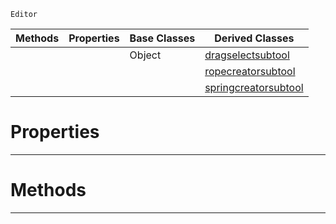  `Editor`

|Methods|Properties|Base Classes|Derived Classes|
|---|---|---|---|
| | |Object|[dragselectsubtool](dragselectsubtool.md)|
| | | |[ropecreatorsubtool](ropecreatorsubtool.md)|
| | | |[springcreatorsubtool](springcreatorsubtool.md)|


 #  Properties


---  
 #  Methods


---  
 

 